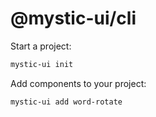 # @mystic-ui/cli

Start a project:

```bash
mystic-ui init
```

Add components to your project:

```bash
mystic-ui add word-rotate
```